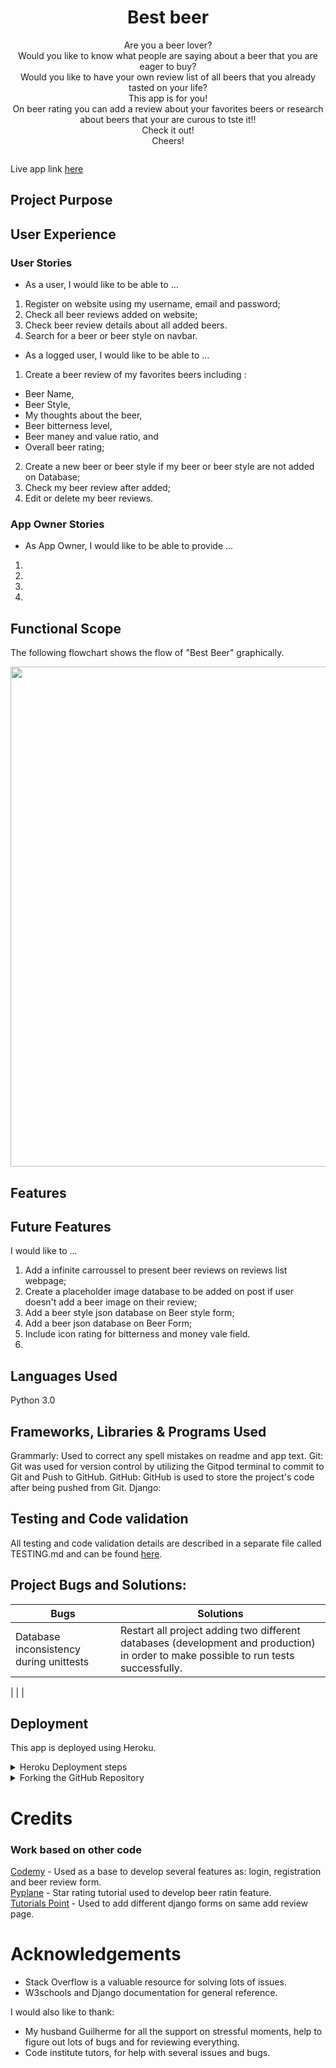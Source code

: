 <h1 align=center> Best beer</h1>

<p align=center>Are you a beer lover?<br/> Would you like to know what people are saying about a beer that you are eager to buy? <br/>
 Would you like to have your own review list of all beers that you already tasted on your life?<br/> This app is for you! <br/>
On beer rating you can add a review about your favorites beers or research about beers that your are curous to tste it!! <br/>
Check it out! <br/>
Cheers! 

 <br>
 </p>

<img src="">

Live app link [here]()

 ## Project Purpose



## User Experience

### User Stories

+ As a user, I would like to be able to …

1. Register on website using my username, email and password;
2. Check all beer reviews added on website;
3. Check beer review details about all added beers.
4. Search for a beer or beer style on navbar.

+ As a logged user, I would like to be able to …

1. Create a beer review of my favorites beers including :
 + Beer Name,
 + Beer Style,
 + My thoughts about the beer,
 + Beer bitterness level,
 + Beer maney and value ratio, and
 + Overall beer rating;
2. Create a new beer or beer style if my beer or beer style are not added on Database;
3. Check my beer review after added;
4. Edit or delete my beer reviews. 

### App Owner Stories

+ As App Owner, I would like to be able to provide …

1. 
2. 
3. 
4. 

## Functional Scope 

The following flowchart shows the flow of "Best Beer" graphically.

<img width= "800" src="">

## Features

## Future Features

I would like to ...

1. Add a infinite carroussel to present beer reviews on reviews list webpage;
2. Create a placeholder image database to be added on post if user doesn't add a beer image on their review;
3. Add a beer style json database on Beer style form;
4. Add a beer json database on Beer Form; 
5. Include icon rating for bitterness and money vale field. 
6. 

## Languages Used

Python 3.0

## Frameworks, Libraries & Programs Used

Grammarly: Used to correct any spell mistakes on readme and app text.
Git: Git was used for version control by utilizing the Gitpod terminal to commit to Git and Push to GitHub.
GitHub: GitHub is used to store the project's code after being pushed from Git.
Django: 

## Testing and Code validation 

All testing and code validation details are described in a separate file called TESTING.md and can be found [here]().

## Project Bugs and Solutions:

| Bugs              | Solutions |
| ---               | --------- |
| Database inconsistency during unittests|Restart all project adding two different databases (development and production) in order to  make possible to run tests successfully.
| 
| 
| 

## Deployment 

This app is deployed using Heroku.

<details>
<summary>Heroku Deployment steps </summary>
 
 1. Ensure all dependencies are listed on requirements.txt. 
 
 Write on python terminal ` pip3 freeze > requirements.txt` and a list with all requirements will be created to be read by Heroku. 
 
 2. Setting up your Heroku

    2.1 Go to Heroku website (https://www.heroku.com/). 
    2.2 Login to Heroku and go to Create App.
    
    <img src="images/readme_images/deployment/heroku_login.png">
    
    <img src="images/readme_images/deployment/heroku_login2.png">
    
    2.3 Click in New and Create a new app
    
    <img src="images/readme_images/deployment/heroku_newapp.png">
    
    2.4 Choose a name and set your location
    
    <img src="images/readme_images/deployment/heroku_createnewapp.png">
    
    2.5. Navigate to the deploy tab
    
    <img src="images/readme_images/deployment/heroku_dashboard_deploy.png">
    
    2.6. Click in Connect to Github and search for 'nandabritto' GitHub account and 'search_your_brand' repository
    
    <img src="images/readme_images/deployment/heroku_github_deploy.png">
    
    2.7.  Navigate to the settings tab
    
    <img src="images/readme_images/deployment/heroku_dashboard_settings.png">
    
    2.8.  Click on Config Vars, and add your Twitter and Google Sheets API keys, Google Spreadsheets file and worksheets names.
    
    <img src="images/readme_images/deployment/heroku_vars_settings.png">
    
    2.9. Click on Add a buildpack on the same page. Select Python and node.js, ensuring Python is listed first after you save the changes.
    
    <img src="images/readme_images/deployment/heroku_buildpacks_settings.png">

3. Deployment on Heroku

    3.1.  Navigate to the Deploy tab.
    
    <img src="images/readme_images/deployment/heroku_dashboard_deploy.png">
    
    3.2.  Choose main branch to deploy and enable automatic deployment to build Heroku everytime any changes are pushed on the repository.
    
    <img src="images/readme_images/deployment/heroku_automatic_deploys.png">
    
    3.3 Click on manual deploy to build the app.  When complete, click on View to redirect to the live site. 
    
    <img src="images/readme_images/deployment/heroku_view.png">
</details>

<details>
<summary>Forking the GitHub Repository </summary>

* By forking the GitHub Repository you will be able to make a copy of the original repository on your own GitHub account allowing you to view and/or make changes without affecting the original repository by using the following steps:

    Log in to GitHub and locate the GitHub Repository
    At the top of the Repository (not top of page) just above the "Settings" button on the menu, locate the "Fork" button.
    You should now have a copy of the original repository in your GitHub account.

* Making a Local Clone

    Log in to GitHub and locate the GitHub Repository
    Under the repository name, click "Clone or download".
    To clone the repository using HTTPS, under "Clone with HTTPS", copy the link.
    Open Git Bash
    Change the current working directory to the location where you want the cloned directory to be made.
    Type git clone, and then paste the URL you copied in Step 3.

$ git clone https://github.com/nandabritto/Bestbeer

Press Enter. Your local clone will be created.
</details>


# Credits

### Work based on other code

[Codemy](https://www.youtube.com/channel/UCFB0dxMudkws1q8w5NJEAmw) - Used as a base to develop several features as: login, registration and beer review form. <br>
[Pyplane](https://www.youtube.com/channel/UCQtHyVB4O4Nwy1ff5qQnyRw) - Star rating tutorial used to develop beer ratin feature. <br>
[Tutorials Point](https://www.tutorialspoint.com/django-handling-multiple-forms-in-single-view) - Used to add different  django forms on same add review page. <br>


# Acknowledgements

+ Stack Overflow is a valuable resource for solving lots of issues.
+ W3schools and Django documentation for general reference.

I would also like to thank:

+ My husband Guilherme for all the support on stressful moments, help to figure out lots of bugs and for reviewing everything.
+ Code institute tutors, for help with several issues and bugs.


